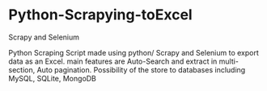 # Python-Scrapying-toExcel
Scrapy and Selenium

Python Scraping Script made using python/ Scrapy and Selenium to export data as an Excel.
main features are Auto-Search and extract in multi-section, Auto pagination.
Possibility of the store to databases including MySQL, SQLite, MongoDB
